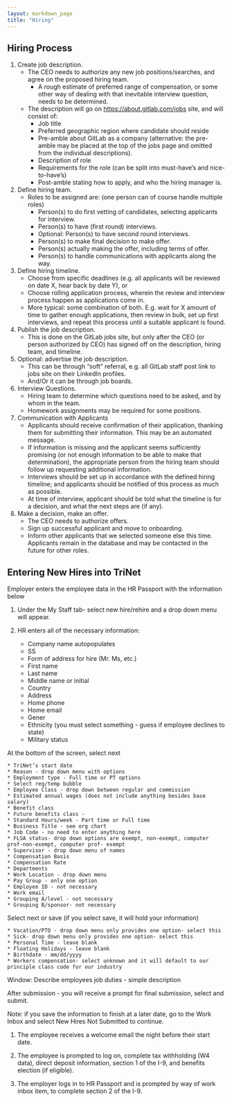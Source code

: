 ```yaml
---
layout: markdown_page
title: "Hiring"
---
```

## Hiring Process

1. Create job description.
    * The CEO needs to authorize any new job positions/searches, and agree on the proposed hiring team.
      * A rough estimate of preferred range of compensation, or some other way of dealing with that inevitable interview question, needs to be determined.
    * The description will go on https://about.gitlab.com/jobs site, and will consist of:
      * Job title
      * Preferred geographic region where candidate should reside
      * Pre-amble about GitLab as a company (alternative: the pre-amble may be placed at the top of the jobs page and omitted from the individual descriptions).
      * Description of role
      * Requirements for the role (can be split into must-have’s and nice-to-have’s)
      * Post-amble stating how to apply, and who the hiring manager is.
1. Define hiring team.
    * Roles to be assigned are: (one person can of course handle multiple roles)
      * Person(s) to do first vetting of candidates, selecting applicants  for interview.
      * Person(s) to have (first round) interviews.
      * Optional: Person(s) to have second round interviews.
      * Person(s) to make final decision to make offer.
      * Person(s) actually making the offer, including terms of offer.
      * Person(s) to handle communications with applicants along the way.
1. Define hiring timeline.
    * Choose from specific deadlines (e.g. all applicants will be reviewed on date X, hear back by date Y), or
    * Choose rolling application process, wherein the review and interview process  happen as applications come in.
    * More typical: some combination of both. E.g. wait for X amount of time to gather enough applications, then review in bulk, set up first interviews, and repeat this process until a suitable applicant is found.
1. Publish the job description.
    * This is done on the GitLab jobs site, but only after the CEO (or person authorized by CEO) has signed off on the description, hiring team, and timeline.
1. Optional: advertise the job description.
    * This can be through “soft” referral, e.g. all GitLab staff post link to jobs site on their LinkedIn profiles.
    * And/Or it can be through job boards.
1. Interview Questions.
    * Hiring team to determine which questions need to be asked, and by whom in the team.
    * Homework assignments may be required for some positions.
1. Communication with Applicants
    * Applicants should receive confirmation of their application, thanking them for submitting their information. This may be an automated message.
    * If information is missing and the applicant seems sufficiently promising (or not enough information to be able to make that determination), the appropriate person from the hiring team should follow up requesting additional information.
    * Interviews should be set up in accordance with the defined hiring timeline; and applicants should be notified of this process as much as possible.
    * At time of interview, applicant should be told what the timeline is for a decision, and what the next steps are (if any).
1. Make a decision, make an offer.
    * The CEO needs to authorize offers.
    * Sign up successful applicant and move to onboarding.
    * Inform other applicants that we selected someone else this time. Applicants remain in the database and may be contacted in the future for other roles.


## Entering New Hires into TriNet

Employer enters the employee data in the HR Passport with the information below

1. Under the My Staff tab- select new hire/rehire and a drop down menu will appear.

1. HR enters all of the necessary information:

    * Company name autopopulates
    * SS
    * Form of address for hire (Mr. Ms, etc.)
    * First name
    * Last name
    * Middle name or initial
    * Country
    * Address
    * Home phone
    * Home email
    * Gener
    * Ethnicity (you must select something - guess if employee declines to state)
    * Military status

At the bottom of the screen, select next

    * TriNet’s start date
    * Reason - drop down menu with options
    * Employment type - Full time or PT options
    * Select reg/temp bubble
    * Employee Class - drop down between regular and commission
    * Estimated annual wages (does not include anything besides base salary)
    * Benefit class
    * Future benefits class -
    * Standard Hours/week - Part time or Full time
    * Business Title - see org chart
    * Job Code - no need to enter anything here
    * FLSA status- drop down options are exempt, non-exempt, computer prof-non-exempt, computer prof- exempt
    * Supervisor - drop down menu of names
    * Compensation Basis
    * Compensation Rate
    * Departments
    * Work Location - drop down menu
    * Pay Group - only one option
    * Employee ID - not necessary
    * Work email
    * Grouping A/level - not necessary
    * Grouping B/sponsor- not necessary

Select next or save (if you select save, it will hold your information)

    * Vacation/PTO - drop down menu only provides one option- select this
    * Sick- drop down menu only provides one option- select this
    * Personal Time - leave blank
    * Floating Holidays - leave blank
    * Birthdate - mm/dd/yyyy
    * Workers compensation- select unknown and it will default to our principle class code for our industry
Window: Describe employees job duties - simple description

After submission -  you will receive a prompt for final submission, select and submit.

Note: if you save the information to finish at a later date, go to the Work Inbox and select New Hires Not Submitted to continue.

1. The employee receives a welcome email the night before their start date.

1. The employee is prompted to log on, complete tax withholding (W4 data), direct deposit information, section 1 of the I-9, and benefits election (if eligible).

1. The employer logs in to HR Passport and is prompted by way of work inbox item, to complete section 2 of the I-9.